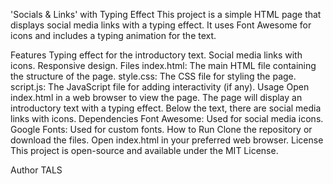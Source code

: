 'Socials & Links' with Typing Effect
This project is a simple HTML page that displays social media links with a typing effect. It uses Font Awesome for icons and includes a typing animation for the text.

Features
Typing effect for the introductory text.
Social media links with icons.
Responsive design.
Files
index.html: The main HTML file containing the structure of the page.
style.css: The CSS file for styling the page.
script.js: The JavaScript file for adding interactivity (if any).
Usage
Open index.html in a web browser to view the page.
The page will display an introductory text with a typing effect.
Below the text, there are social media links with icons.
Dependencies
Font Awesome: Used for social media icons.
Google Fonts: Used for custom fonts.
How to Run
Clone the repository or download the files.
Open index.html in your preferred web browser.
License
This project is open-source and available under the MIT License.

Author
TALS
